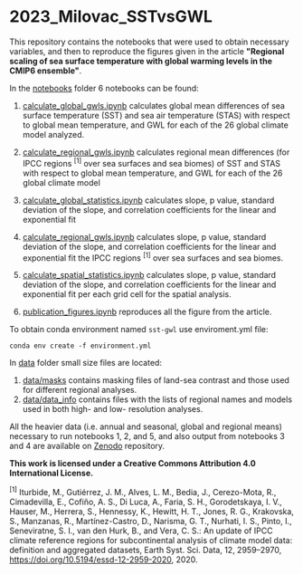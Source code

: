 # 2023_Milovac_SSTvsGWL
This repository contains the notebooks that were used to obtain necessary variables, and then to reproduce the figures given in the article  **"Regional scaling of sea surface temperature with global warming levels in the CMIP6 ensemble"**.

In the [notebooks](notebooks) folder 6 notebooks can be found: 
1. [calculate_global_gwls.ipynb](notebooks/calculate_global_gwls.ipynb) calculates global mean differences of sea surface temperature (SST) and sea air temperature (STAS) with respect to global mean temperature, and GWL for each of the 26 global climate model analyzed.

2. [calculate_regional_gwls.ipynb](notebooks/calculate_regional_gwls.ipynb) calculates regional mean differences (for IPCC regions <sup>[1]</sup> over sea surfaces and sea biomes) of SST and STAS with respect 	to global mean temperature, and GWL for each of the 26 global climate model

3. [calculate_global_statistics.ipynb](notebooks/calculate_global_statistics.ipynb) calculates slope, p value, standard deviation of the slope, and correlation coefficients for the linear and exponential fit

4. [calculate_regional_gwls.ipynb](notebooks/calculate_regional_gwls.ipynb) calculates slope, p value, standard deviation of the slope, and correlation coefficients for the linear and exponential fit  the IPCC regions <sup>[1]</sup> over sea surfaces and sea biomes.

5. [calculate_spatial_statistics.ipynb](notebooks/calculate_spatial_statistics.ipynb) calculates slope, p value, standard deviation of the slope, and correlation coefficients for the linear and exponential fit per each grid cell for the spatial analysis.

6. [publication_figures.ipynb](notebooks/publication_figures.ipynb) reproduces all the figure from the article.

To obtain conda environment named `sst-gwl` use enviroment.yml file:

	conda env create -f environment.yml

In [data](data) folder small size files are located:
1. [data/masks](data/masks) contains masking files of land-sea contrast  and those used for different regional analyses.
2. [data/data_info](data/data_info) contains files with the lists of regional names and models used in both high- and low- resolution analyses. 

All the heavier data (i.e. annual and seasonal, global and regional means) necessary to run notebooks 1, 2, and 5, and also output from notebooks 3 and 4 are available on [Zenodo](https://zenodo.org/records/8325102) repository.

**This work is licensed under a Creative Commons Attribution 4.0 International License.**

<sup>[1]</sup> Iturbide, M., Gutiérrez, J. M., Alves, L. M., Bedia, J., Cerezo-Mota, R., Cimadevilla, E., Cofiño, A. S., Di Luca, A., Faria, S. H., Gorodetskaya, I. V., Hauser, M., Herrera, S., Hennessy, K., Hewitt, H. T., Jones, R. G., Krakovska, S., Manzanas, R., Martínez-Castro, D., Narisma, G. T., Nurhati, I. S., Pinto, I., Seneviratne, S. I., van den Hurk, B., and Vera, C. S.: An update of IPCC climate reference regions for subcontinental analysis of climate model data: definition and aggregated datasets, Earth Syst. Sci. Data, 12, 2959–2970, https://doi.org/10.5194/essd-12-2959-2020, 2020.
